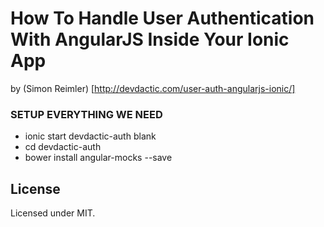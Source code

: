 # How To Handle User Authentication With AngularJS Inside Your Ionic App
by (Simon Reimler) [http://devdactic.com/user-auth-angularjs-ionic/]

### SETUP EVERYTHING WE NEED
* ionic start devdactic-auth blank
* cd devdactic-auth
* bower install angular-mocks --save

## License

Licensed under MIT.
